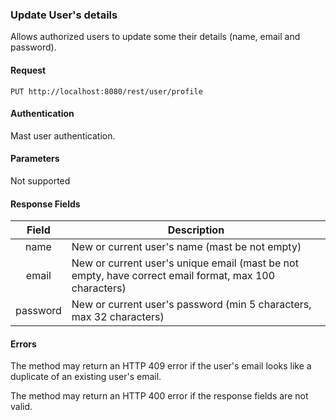 ### Update User's details
Allows authorized users to update some their details (name, email and password).

#### Request
`PUT http://localhost:8080/rest/user/profile`

#### Authentication
Mast user authentication.

#### Parameters
Not supported

#### Response Fields
|  Field   | Description                                                                                           |
|:--------:|-------------------------------------------------------------------------------------------------------|
|   name   | New or current user's name (mast be not empty)                                                        |
|   email  | New or current user's unique email (mast be not empty, have correct email format, max 100 characters) |
| password | New or current user's password (min 5 characters, max 32 characters)                                  |

#### Errors
The method may return an HTTP 409 error if the user's email looks like a duplicate of an existing user's email.

The method may return an HTTP 400 error if the response fields are not valid.